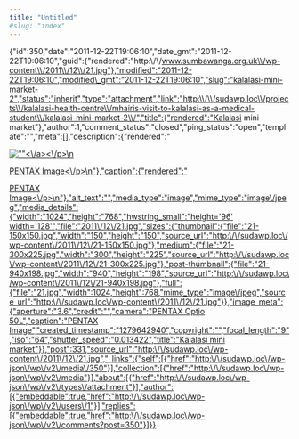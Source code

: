 ```yaml
---
title: "Untitled"
#slug: "index"
---
```


{"id":350,"date":"2011-12-22T19:06:10","date\_gmt":"2011-12-22T19:06:10","guid":{"rendered":"http:\\/\\/www.sumbawanga.org.uk\\/wp-content\\/2011\\/12\\/21.jpg"},"modified":"2011-12-22T19:06:10","modified\_gmt":"2011-12-22T19:06:10","slug":"kalalasi-mini-market-2","status":"inherit","type":"attachment","link":"http:\\/\\/sudawp.loc\\/projects\\/kalalasi-health-centre\\/mhairis-visit-to-kalalasi-as-a-medical-student\\/kalalasi-mini-market-2\\/","title":{"rendered":"Kalalasi mini market"},"author":1,"comment\_status":"closed","ping\_status":"open","template":"","meta":\[\],"description":{"rendered":"

[![\"\"](\"http:\/\/sudawp.loc\/wp-content\/2011\/12\/21-300x225.jpg\")<\\/a><\\/p>\\n](http:\/\/sudawp.loc\/wp-content\/2011\/12\/21.jpg)

[PENTAX Image<\\/p>\\n"},"caption":{"rendered":"](http:\/\/sudawp.loc\/wp-content\/2011\/12\/21.jpg)

[PENTAX Image<\\/p>\\n"},"alt\_text":"","media\_type":"image","mime\_type":"image\\/jpeg","media\_details":{"width":"1024","height":"768","hwstring\_small":"height='96' width='128'","file":"2011\\/12\\/21.jpg","sizes":{"thumbnail":{"file":"21-150x150.jpg","width":"150","height":"150","source\_url":"http:\\/\\/sudawp.loc\\/wp-content\\/2011\\/12\\/21-150x150.jpg"},"medium":{"file":"21-300x225.jpg","width":"300","height":"225","source\_url":"http:\\/\\/sudawp.loc\\/wp-content\\/2011\\/12\\/21-300x225.jpg"},"post-thumbnail":{"file":"21-940x198.jpg","width":"940","height":"198","source\_url":"http:\\/\\/sudawp.loc\\/wp-content\\/2011\\/12\\/21-940x198.jpg"},"full":{"file":"21.jpg","width":1024,"height":768,"mime\_type":"image\\/jpeg","source\_url":"http:\\/\\/sudawp.loc\\/wp-content\\/2011\\/12\\/21.jpg"}},"image\_meta":{"aperture":"3.6","credit":"","camera":"PENTAX Optio 50L","caption":"PENTAX Image","created\_timestamp":"1279642940","copyright":"","focal\_length":"9","iso":"64","shutter\_speed":"0.013422","title":"Kalalasi mini market"}},"post":331,"source\_url":"http:\\/\\/sudawp.loc\\/wp-content\\/2011\\/12\\/21.jpg","\_links":{"self":\[{"href":"http:\\/\\/sudawp.loc\\/wp-json\\/wp\\/v2\\/media\\/350"}\],"collection":\[{"href":"http:\\/\\/sudawp.loc\\/wp-json\\/wp\\/v2\\/media"}\],"about":\[{"href":"http:\\/\\/sudawp.loc\\/wp-json\\/wp\\/v2\\/types\\/attachment"}\],"author":\[{"embeddable":true,"href":"http:\\/\\/sudawp.loc\\/wp-json\\/wp\\/v2\\/users\\/1"}\],"replies":\[{"embeddable":true,"href":"http:\\/\\/sudawp.loc\\/wp-json\\/wp\\/v2\\/comments?post=350"}\]}}](http:\/\/sudawp.loc\/wp-content\/2011\/12\/21.jpg)
